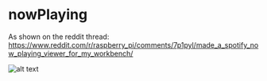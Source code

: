 # nowPlaying

As shown on the reddit thread: https://www.reddit.com/r/raspberry_pi/comments/7p1pyl/made_a_spotify_now_playing_viewer_for_my_workbench/

![alt text](https://www.instagram.com/p/Bds68HQAOv2)
